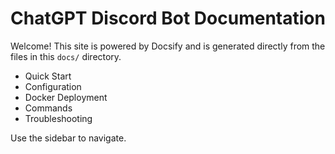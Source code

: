 # ChatGPT Discord Bot Documentation

Welcome! This site is powered by Docsify and is generated directly from the files in this `docs/` directory.

- Quick Start
- Configuration
- Docker Deployment
- Commands
- Troubleshooting

Use the sidebar to navigate.
